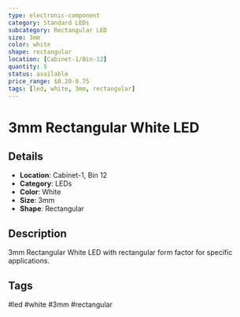 ```yaml
---
type: electronic-component
category: Standard LEDs
subcategory: Rectangular LED
size: 3mm
color: white
shape: rectangular
location: [Cabinet-1/Bin-12]
quantity: 5
status: available
price_range: $0.20-0.75
tags: [led, white, 3mm, rectangular]
---
```


# 3mm Rectangular White LED

## Details

- **Location**: Cabinet-1, Bin 12
- **Category**: LEDs
- **Color**: White
- **Size**: 3mm
- **Shape**: Rectangular

## Description

3mm Rectangular White LED with rectangular form factor for specific applications.

## Tags

#led #white #3mm #rectangular
